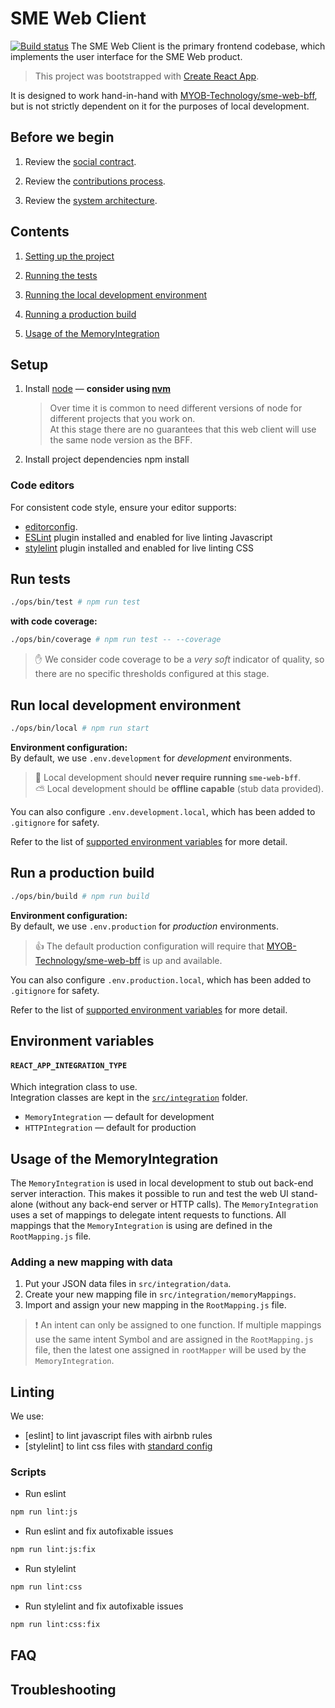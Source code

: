 # SME Web Client

[![Build status](https://badge.buildkite.com/98bde0dbe63125f2f0d51e684ad6b8018c6f861fb0b416071e.svg?theme=00AA65,CE2554,2B74DF,8241AA,fff,fff)](https://buildkite.com/myob/sme-web-ui) The SME Web Client is the primary frontend codebase, which implements the user interface for the SME Web product.

> This project was bootstrapped with [Create React App].

It is designed to work hand-in-hand with [MYOB-Technology/sme-web-bff], but is not strictly dependent on it for the purposes of local development.

## Before we begin

1.  Review the [social contract](Confluence).

2.  Review the [contributions process](CONTRIBUTING.md).

3.  Review the [system architecture](Confluence).

## Contents

1.  [Setting up the project](#setup)

2.  [Running the tests](#run-tests)

3.  [Running the local development environment](#run-local-development-environment)

4.  [Running a production build](#run-a-production-build)

5.  [Usage of the MemoryIntegration](#usage-of-the-memoryintegration)

## Setup

1.  Install [node] — **consider using [nvm]**

    > Over time it is common to need different versions of node for different projects that you work on. <br/>
    > At this stage there are no guarantees that this web client will use the same node version as the BFF.

2.  Install project dependencies
        npm install

### Code editors

For consistent code style, ensure your editor supports:

-   [editorconfig](http://editorconfig.org/#download).
-   [ESLint](http://eslint.org/docs/user-guide/integrations#editors) plugin installed and enabled for live linting Javascript
-   [stylelint](https://github.com/stylelint/stylelint/blob/master/docs/user-guide/complementary-tools.md#editor-plugins) plugin installed and enabled for live linting CSS

## Run tests

```sh
./ops/bin/test # npm run test
```

**with code coverage:**

```sh
./ops/bin/coverage # npm run test -- --coverage
```

> :hand: We consider code coverage to be a _very soft_ indicator of quality, so there are no specific thresholds configured at this stage.

## Run local development environment

```sh
./ops/bin/local # npm run start
```

**Environment configuration:**<br/>
  By default, we use `.env.development` for _development_ environments.<br/>

> :thought_balloon: Local development should **never require running `sme-web-bff`**.<br/>
> :partly_sunny: Local development should be **offline capable** (stub data provided).

  You can also configure `.env.development.local`, which has been added to `.gitignore` for safety.<br/>

  Refer to the list of [supported environment variables](#environment-variables) for more detail.

## Run a production build

```sh
./ops/bin/build # npm run build
```

**Environment configuration:**<br/>
  By default, we use `.env.production` for _production_ environments.

> :thumbsup: The default production configuration will require that [MYOB-Technology/sme-web-bff] is up and available.

  You can also configure `.env.production.local`, which has been added to `.gitignore` for safety.

  Refer to the list of [supported environment variables](#environment-variables) for more detail.

## Environment variables

#### `REACT_APP_INTEGRATION_TYPE`

  Which integration class to use.<br/>
  Integration classes are kept in the [`src/integration`](src/integration) folder.

-   `MemoryIntegration` — default for development
-   `HTTPIntegration` — default for production

## Usage of the MemoryIntegration

The `MemoryIntegration` is used in local development to stub out back-end server interaction. This makes it possible to run and test the web UI stand-alone (without any back-end server or HTTP calls). The `MemoryIntegration` uses a set of mappings to delegate intent requests to functions. All mappings that the `MemoryIntegration` is using are defined in the `RootMapping.js` file.

### Adding a new mapping with data

1.  Put your JSON data files in `src/integration/data`.
2.  Create your new mapping file in `src/integration/memoryMappings`.
3.  Import and assign your new mapping in the `RootMapping.js` file.

> ❗️ An intent can only be assigned to one function. If multiple mappings use the same intent Symbol and are assigned in the `RootMapping.js` file, then the latest one assigned in `rootMapper` will be used by the `MemoryIntegration`.

## Linting

We use:

-   [eslint] to lint javascript files with airbnb rules
-   [stylelint] to lint css files with [standard config](https://github.com/stylelint/stylelint-config-standard)

### Scripts

-   Run eslint

```sh
npm run lint:js
```

-   Run eslint and fix autofixable issues

```sh
npm run lint:js:fix
```

-   Run stylelint

```sh
npm run lint:css
```

-   Run stylelint and fix autofixable issues

```sh
npm run lint:css:fix
```

## FAQ

## Troubleshooting

[social contract]: https://myobconfluence.atlassian.net/wiki/x/7Im5Lw

[system architecture]: https://myobconfluence.atlassian.net/wiki

[create react app]: https://github.com/facebookincubator/create-react-app

[node]: https://nodejs.org/en/

[nvm]: https://github.com/creationix/nvm

[myob-technology/sme-web-bff]: https://github.com/MYOB-Technology/sme-web-bff
